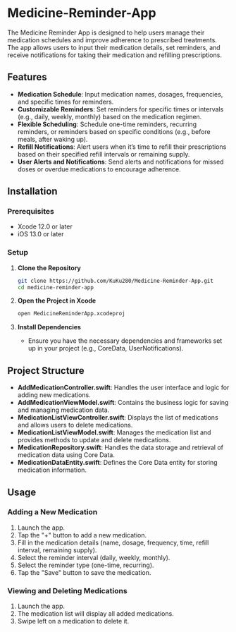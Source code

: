 # Medicine-Reminder-App
The Medicine Reminder App is designed to help users manage their medication schedules and improve adherence to prescribed treatments. The app allows users to input their medication details, set reminders, and receive notifications for taking their medication and refilling prescriptions.

## Features

- **Medication Schedule**: Input medication names, dosages, frequencies, and specific times for reminders.
- **Customizable Reminders**: Set reminders for specific times or intervals (e.g., daily, weekly, monthly) based on the medication regimen.
- **Flexible Scheduling**: Schedule one-time reminders, recurring reminders, or reminders based on specific conditions (e.g., before meals, after waking up).
- **Refill Notifications**: Alert users when it’s time to refill their prescriptions based on their specified refill intervals or remaining supply.
- **User Alerts and Notifications**: Send alerts and notifications for missed doses or overdue medications to encourage adherence.

## Installation

### Prerequisites

- Xcode 12.0 or later
- iOS 13.0 or later

### Setup

1. **Clone the Repository**
    ```bash
    git clone https://github.com/KuKu280/Medicine-Reminder-App.git
    cd medicine-reminder-app
    ```

2. **Open the Project in Xcode**
    ```bash
    open MedicineReminderApp.xcodeproj
    ```

3. **Install Dependencies**
    - Ensure you have the necessary dependencies and frameworks set up in your project (e.g., CoreData, UserNotifications).

## Project Structure

- **AddMedicationController.swift**: Handles the user interface and logic for adding new medications.
- **AddMedicationViewModel.swift**: Contains the business logic for saving and managing medication data.
- **MedicationListViewController.swift**: Displays the list of medications and allows users to delete medications.
- **MedicationListViewModel.swift**: Manages the medication list and provides methods to update and delete medications.
- **MedicationRepository.swift**: Handles the data storage and retrieval of medication data using Core Data.
- **MedicationDataEntity.swift**: Defines the Core Data entity for storing medication information.

## Usage

### Adding a New Medication

1. Launch the app.
2. Tap the "+" button to add a new medication.
3. Fill in the medication details (name, dosage, frequency, time, refill interval, remaining supply).
4. Select the reminder interval (daily, weekly, monthly).
5. Select the reminder type (one-time, recurring).
6. Tap the "Save" button to save the medication.

### Viewing and Deleting Medications

1. Launch the app.
2. The medication list will display all added medications.
3. Swipe left on a medication to delete it.
